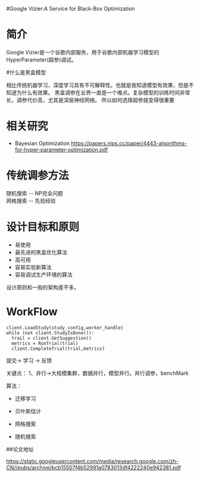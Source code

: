 #Google Vizier:A Service for Black-Box Optimization

# 简介
Google Vizier是一个谷歌内部服务，用于谷歌内部机器学习模型的HyperParameter(超参)调试。

#什么是黑盒模型

相比传统机器学习，深度学习具有不可解释性。也就是我知道模型有效果，但是不知道为什么有效果。
黑盒调参在业界一直是一个难点。复杂模型的训练时间非常长，调参代价高，尤其是深层神经网络。
所以如何选择超参就变得很重要


# 相关研究
* Bayesian Optimization
https://papers.nips.cc/paper/4443-algorithms-for-hyper-parameter-optimization.pdf


# 传统调参方法
随机搜索 --  NP完全问题  
网格搜索 --  先验经验

# 设计目标和原则
* 易使用
* 最先进的黑盒优化算法
* 高可用
* 容易实验新算法
* 容易调试生产环境的算法 

设计原则和一般的架构差不多。

# WorkFlow
```
client.LoadStudy(study_config,worker_handle)
while (not client.StudyIsDone()):
  trail = client.GetSuggestion()
  metrics = RunTrial(trial)
  client.CompleteTrial(trial,metrics)

```

提交-> 学习 -> 反馈

关键点：
1、并行->大规模集群，数据并行，模型并行。并行调参，benchMark

算法：

* 迁移学习

* 贝叶斯估计

* 网格搜索

* 随机搜索

##论文地址

https://static.googleusercontent.com/media/research.google.com/zh-CN//pubs/archive/bcb15507f4b52991a0783013df4222240e942381.pdf